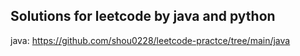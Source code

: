 Solutions for leetcode by java and python
--------------------------------------------
java: https://github.com/shou0228/leetcode-practce/tree/main/java
